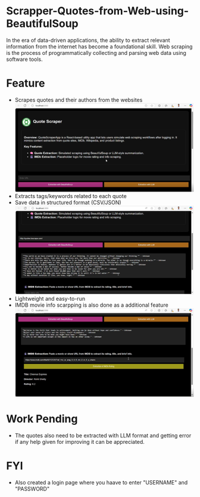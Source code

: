 # Scrapper-Quotes-from-Web-using-BeautifulSoup
In the era of data-driven applications, the ability to extract relevant information from the internet has become a foundational skill. Web scraping is the process of programmatically collecting and parsing web data using software tools.​

# Feature
- Scrapes quotes and their authors from the websites
  ![Alt text](1.png)
- Extracts tags/keywords related to each quote
- Save data in structured format (CSV/JSON)
![Alt text](2.png)
- Lightweight and easy-to-run
- IMDB movie info scarpping is also done as a additional feature
![Alt text](3.png)


# Work Pending
- The quotes also need to be extracted with LLM format and getting error if any help given for improving it can be appreciated. 


# FYI
- Also created a login page where you haave to enter "USERNAME" and "PASSWORD"
  
